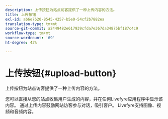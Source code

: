 ```yaml
---
description: 上传按钮为站点访客提供了一种上传内容的方法。
title: 上传按钮
exl-id: ab6e7620-8545-4257-b5e0-54cf2b7882ea
translation-type: tm+mt
source-git-commit: a2449482e617939cfda7e367da34875bf187c4c9
workflow-type: tm+mt
source-wordcount: '69'
ht-degree: 43%

---
```


# 上传按钮{#upload-button}

上传按钮为站点访客提供了一种上传内容的方法。

您可以直接从您的站点收集用户生成的内容，并在任何Livefyre应用程序中显示该内容。 通过上传内容鼓励网站访客参与对话，吸引客户。 Livefyre支持图像、视频和音频内容。
